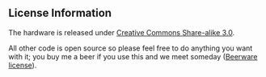 License Information
-------------------

The hardware is released under [Creative Commons Share-alike 3.0](http://creativecommons.org/licenses/by-sa/3.0/).

All other code is open source so please feel free to do anything you want with it; you buy me a beer if you use this and we meet someday ([Beerware license](http://en.wikipedia.org/wiki/Beerware)).

